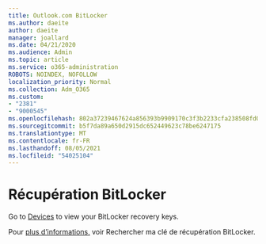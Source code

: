 ```yaml
---
title: Outlook.com BitLocker
ms.author: daeite
author: daeite
manager: joallard
ms.date: 04/21/2020
ms.audience: Admin
ms.topic: article
ms.service: o365-administration
ROBOTS: NOINDEX, NOFOLLOW
localization_priority: Normal
ms.collection: Adm_O365
ms.custom:
- "2381"
- "9000545"
ms.openlocfilehash: 802a37239467624a856393b9909170c3f3b2233cfa238508fd0515749a71d1a6
ms.sourcegitcommit: b5f7da89a650d2915dc652449623c78be6247175
ms.translationtype: MT
ms.contentlocale: fr-FR
ms.lasthandoff: 08/05/2021
ms.locfileid: "54025104"
---
```

# <a name="bitlocker-recovery"></a>Récupération BitLocker

Go to [Devices](https://account.microsoft.com/devices/recoverykey) to view your BitLocker recovery keys.

Pour [plus d’informations,](https://support.microsoft.com/help/4026181) voir Rechercher ma clé de récupération BitLocker.
